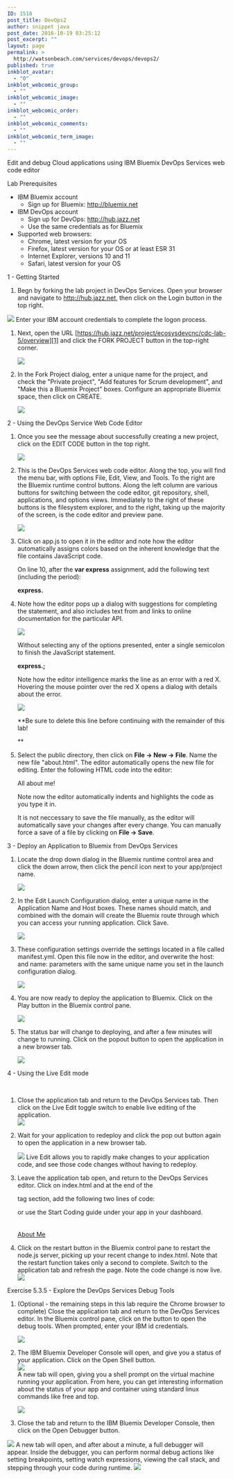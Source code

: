 ```yaml
---
ID: 1518
post_title: DevOps2
author: snippet java
post_date: 2016-10-19 03:25:12
post_excerpt: ""
layout: page
permalink: >
  http://watsonbeach.com/services/devops/devops2/
published: true
inkblot_avatar:
  - "0"
inkblot_webcomic_group:
  - ""
inkblot_webcomic_image:
  - ""
inkblot_webcomic_order:
  - ""
inkblot_webcomic_comments:
  - ""
inkblot_webcomic_term_image:
  - ""
---
```

Edit and debug Cloud applications using IBM Bluemix DevOps Services web code editor

Lab Prerequisites

*   IBM Bluemix account
    *   Sign up for Bluemix: <http://bluemix.net>
*   IBM DevOps account
    *   Sign up for DevOps: <http://hub.jazz.net>
    *   Use the same credentials as for Bluemix
*   Supported web browsers:
    *   Chrome, latest version for your OS
    *   Firefox, latest version for your OS or at least ESR 31
    *   Internet Explorer, versions 10 and 11
    *   Safari, latest version for your OS

1 - Getting Started

1.  Begn by forking the lab project in DevOps Services. Open your browser and navigate to <http://hub.jazz.net>, then click on the Login button in the top right.

  
<img src="http://bluecloudnews.com/wp-content/uploads/2016/10/word-image-260.png" class="wp-image-1519" />   
Enter your IBM account credentials to complete the logon process.

1.  Next, open the URL [https://hub.jazz.net/project/ecosysdevcnc/cdc-lab-5/overview][1] and click the FORK PROJECT button in the top-right corner.   
      
    <img src="http://bluecloudnews.com/wp-content/uploads/2016/10/word-image-261.png" class="wp-image-1520" />
2.  In the Fork Project dialog, enter a unique name for the project, and check the "Private project", "Add features for Scrum development", and "Make this a Bluemix Project" boxes. Configure an appropriate Bluemix space, then click on CREATE.   
      
    <img src="http://bluecloudnews.com/wp-content/uploads/2016/10/word-image-262.png" class="wp-image-1521" />

2 - Using the DevOps Service Web Code Editor

1.  Once you see the message about successfully creating a new project, click on the EDIT CODE button in the top right.   
      
    <img src="http://bluecloudnews.com/wp-content/uploads/2016/10/word-image-263.png" class="wp-image-1522" />
2.  This is the DevOps Services web code editor. Along the top, you will find the menu bar, with options File, Edit, View, and Tools. To the right are the Bluemix runtime control buttons. Along the left column are various buttons for switching between the code editor, git repository, shell, applications, and options views. Immediately to the right of these buttons is the filesystem explorer, and to the right, taking up the majority of the screen, is the code editor and preview pane.   
      
    <img src="http://bluecloudnews.com/wp-content/uploads/2016/10/word-image-264.png" class="wp-image-1523" />
3.  Click on app.js to open it in the editor and note how the editor automatically assigns colors based on the inherent knowledge that the file contains JavaScript code.   
      
    On line 10, after the **var express** assignment, add the following text (including the period):   
      
    **express.**
4.  Note how the editor pops up a dialog with suggestions for completing the statement, and also includes text from and links to online documentation for the particular API.   
      
    <img src="http://bluecloudnews.com/wp-content/uploads/2016/10/word-image-265.png" class="wp-image-1524" />   
      
    Without selecting any of the options presented, enter a single semicolon to finish the JavaScript statement.   
      
    **express.;**   
      
    Note how the editor intelligence marks the line as an error with a red X. Hovering the mouse pointer over the red X opens a dialog with details about the error.   
      
    <img src="http://bluecloudnews.com/wp-content/uploads/2016/10/word-image-266.png" class="wp-image-1525" />   
      
      
    **Be sure to delete this line before continuing with the remainder of this lab!  
      
    **
5.  Select the public directory, then click on **File -> New -> File**. Name the new file "about.html". The editor automatically opens the new file for editing. Enter the following HTML code into the editor:   
      
    <html><body> All about me!</body></html>   
      
    Note now the editor automatically indents and highlights the code as you type it in.   
      
    It is not neccessary to save the file manually, as the editor will automatically save your changes after every change. You can manually force a save of a file by clicking on **File -> Save**.

3 - Deploy an Application to Bluemix from DevOps Services

1.  Locate the drop down dialog in the Bluemix runtime control area and click the down arrow, then click the pencil icon next to your app/project name.   
      
    <img src="http://bluecloudnews.com/wp-content/uploads/2016/10/word-image-267.png" class="wp-image-1526" />
2.  In the Edit Launch Configuration dialog, enter a unique name in the Application Name and Host boxes. These names should match, and combined with the domain will create the Bluemix route through which you can access your running application. Click Save.   
      
    <img src="http://bluecloudnews.com/wp-content/uploads/2016/10/word-image-268.png" class="wp-image-1527" />
3.  These configuration settings override the settings located in a file called manifest.yml. Open this file now in the editor, and overwrite the host: and name: parameters with the same unique name you set in the launch configuration dialog.   
      
    <img src="http://bluecloudnews.com/wp-content/uploads/2016/10/word-image-269.png" class="wp-image-1528" />
4.  You are now ready to deploy the application to Bluemix. Click on the Play button in the Bluemix control pane.   
      
    <img src="http://bluecloudnews.com/wp-content/uploads/2016/10/word-image-270.png" class="wp-image-1529" />
5.  The status bar will change to deploying, and after a few minutes will change to running. Click on the popout button to open the application in a new browser tab.   
      
    <img src="http://bluecloudnews.com/wp-content/uploads/2016/10/word-image-271.png" class="wp-image-1530" />

4 - Using the Live Edit mode

 

1.  Close the application tab and return to the DevOps Services tab. Then click on the Live Edit toggle switch to enable live editing of the application.   
    <img src="http://bluecloudnews.com/wp-content/uploads/2016/10/word-image-272.png" class="wp-image-1531" />
2.  Wait for your application to redeploy and click the pop out button again to open the application in a new browser tab.   
      
    <img src="http://bluecloudnews.com/wp-content/uploads/2016/10/word-image-273.png" class="wp-image-1532" />   
    Live Edit allows you to rapidly make changes to your application code, and see those code changes without having to redeploy.
3.  Leave the application tab open, and return to the DevOps Services editor. Click on index.html and at the end of the <p> tag section, add the following two lines of code:   
      
    or use the Start Coding guide under your app in your dashboard.   
    <br />   
    <a href="about.html">About Me</a>   
    </table>
4.  Click on the restart button in the Bluemix control pane to restart the node.js server, picking up your recent change to index.html. Note that the restart function takes only a second to complete. Switch to the application tab and refresh the page. Note the code change is now live.   
    <img src="http://bluecloudnews.com/wp-content/uploads/2016/10/word-image-274.png" class="wp-image-1533" />

Exercise 5.3.5 - Explore the DevOps Services Debug Tools

1.  (Optional - the remaining steps in this lab require the Chrome browser to complete) Close the application tab and return to the DevOps Services editor. In the Bluemix control pane, click on the button to open the debug tools. When prompted, enter your IBM id credentials.   
      
    <img src="http://bluecloudnews.com/wp-content/uploads/2016/10/word-image-275.png" class="wp-image-1534" />
2.  The IBM Bluemix Developer Console will open, and give you a status of your application. Click on the Open Shell button.   
    <img src="http://bluecloudnews.com/wp-content/uploads/2016/10/word-image-276.png" class="wp-image-1535" />   
    A new tab will open, giving you a shell prompt on the virtual machine running your application. From here, you can get interesting information about the status of your app and container using standard linux commands like free and top.   
      
    <img src="http://bluecloudnews.com/wp-content/uploads/2016/10/word-image-277.png" class="wp-image-1536" />
3.  Close the tab and return to the IBM Bluemix Developer Console, then click on the Open Debugger button.

  
<img src="http://bluecloudnews.com/wp-content/uploads/2016/10/word-image-278.png" class="wp-image-1537" />   
A new tab will open, and after about a minute, a full debugger will appear. Inside the debugger, you can perform normal debug actions like setting breakpoints, setting watch expressions, viewing the call stack, and stepping through your code during runtime.   
  
<img src="http://bluecloudnews.com/wp-content/uploads/2016/10/word-image-279.png" class="wp-image-1538" />

 [1]: http://hub.jazz.net/project/ecosysdevcnc/cdc-lab-5/overview